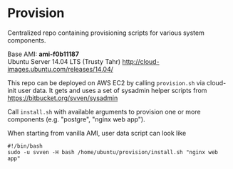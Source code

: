 Provision
=========

Centralized repo containing provisioning scripts for various system components.

Base AMI: **ami-f0b11187**  
Ubuntu Server 14.04 LTS (Trusty Tahr) http://cloud-images.ubuntu.com/releases/14.04/

This repo can be deployed on AWS EC2 by calling `provision.sh` via cloud-init user data. It gets and uses a set of sysadmin helper scripts from https://bitbucket.org/svven/sysadmin

Call `install.sh` with available arguments to provision one or more components (e.g. "postgre", "nginx web app").

When starting from vanilla AMI, user data script can look like

```
#!/bin/bash
sudo -u svven -H bash /home/ubuntu/provision/install.sh "nginx web app"
```
